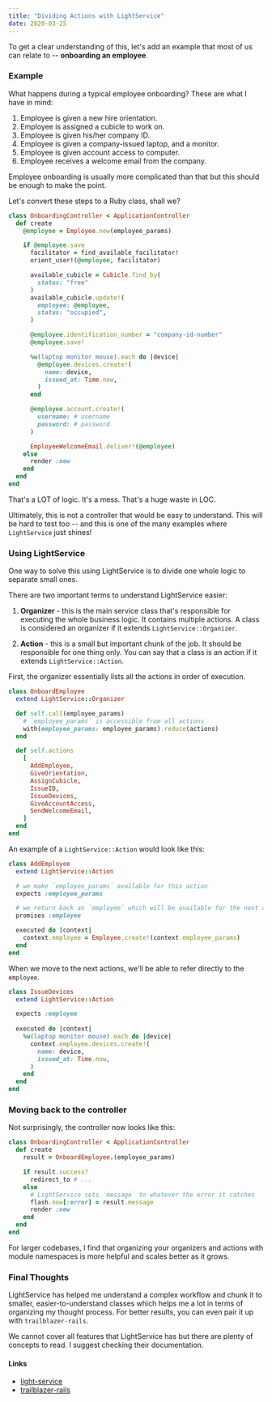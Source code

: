 ```yaml
---
title: "Dividing Actions with LightService"
date: 2020-03-25
---
```


To get a clear understanding of this, let's add an example that most of us can
relate to -- **onboarding an employee**.

### Example

What happens during a typical employee onboarding? These are what I have in mind:

1. Employee is given a new hire orientation.
2. Employee is assigned a cubicle to work on.
3. Employee is given his/her company ID.
4. Employee is given a company-issued laptop, and a monitor.
5. Employee is given account access to computer.
6. Employee receives a welcome email from the company.

Employee onboarding is usually more complicated than that but this should be enough to
make the point. 

Let's convert these steps to a Ruby class, shall we?

```ruby
class OnboardingController < ApplicationController
  def create
    @employee = Employee.new(employee_params)

    if @employee.save
      facilitator = find_available_facilitator!
      orient_user!(@employee, facilitator)

      available_cubicle = Cubicle.find_by(
        status: "free"
      )
      available_cubicle.update!(
        employee: @employee,
        status: "occupied",
      )

      @employee.identification_number = "company-id-number"
      @employee.save!

      %w(laptop monitor mouse).each do |device|
        @employee.devices.create!(
          name: device,
          issued_at: Time.now,
        )
      end

      @employee.account.create!(
        username: # username
        password: # password
      )

      EmployeeWelcomeEmail.deliver!(@employee)
    else
      render :new
    end
  end
end
```

That's a LOT of logic. It's a mess. That's a huge waste in LOC.

Ultimately, this is not a controller that would be easy to understand. This will 
be hard to test too -- and this is one of the many examples where 
`LightService` just shines!

### Using LightService

One way to solve this using LightService is to divide one whole logic to separate
small ones.

There are two important terms to understand LightService easier:

1. **Organizer** - this is the main service class that's responsible for executing
   the whole business logic. It contains multiple actions. A class is considered 
   an organizer if it extends `LightService::Organizer`.

2. **Action** - this is a small but important chunk of the job. It should be 
  responsible for one thing only. You can say that a class is an action if it
  extends `LightService::Action`.

First, the organizer essentially lists all the actions in order of execution.

```ruby
class OnboardEmployee
  extend LightService::Organizer

  def self.call(employee_params)
    # `employee_params` is accessible from all actions
    with(employee_params: employee_params).reduce(actions)
  end

  def self.actions
    [
      AddEmployee,
      GiveOrientation,     
      AssignCubicle,
      IssueID,
      IssueDevices,
      GiveAccountAccess,
      SendWelcomeEmail,
    ]
  end
end
```

An example of a `LightService::Action` would look like this:

```ruby
class AddEmployee
  extend LightService::Action

  # we make `employee_params` available for this action
  expects :employee_params

  # we return back an `employee` which will be available for the next actions
  promises :employee

  executed do |context|
    context.employee = Employee.create!(context.employee_params)
  end
end
```

When we move to the next actions, we'll be able to refer directly to
the `employee`.

```ruby
class IssueDevices
  extend LightService::Action

  expects :employee
  
  executed do |context|
    %w(laptop monitor mouse).each do |device|
      context.employee.devices.create!(
        name: device,
        issued_at: Time.now,
      )
    end
  end
end
```

### Moving back to the controller

Not surprisingly, the controller now looks like this:

```ruby
class OnboardingController < ApplicationController
  def create
    result = OnboardEmployee.(employee_params)

    if result.success?
      redirect_to # ...
    else
      # LightService sets `message` to whatever the error it catches
      flash.now[:error] = result.message
      render :new
    end
  end
end
```

For larger codebases, I find that organizing your organizers and actions with 
module namespaces is more helpful and scales better as it grows.

### Final Thoughts

LightService has helped me understand a complex workflow and chunk it to
smaller, easier-to-understand classes which helps me a lot in terms of
organizing my thought process. For better results, you can even pair it up
with `trailblazer-rails`.

We cannot cover all features that LightService has but there are plenty of 
concepts to read. I suggest checking their documentation.

#### Links

- [light-service](https://github.com/adomokos/light-service)
- [trailblazer-rails](http://trailblazer.to/)

